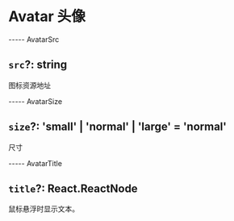 # Avatar 头像

----- AvatarSrc

## `src`?: string

图标资源地址

----- AvatarSize

## `size`?: 'small' | 'normal' | 'large' = 'normal'

尺寸

----- AvatarTitle

## `title`?: React.ReactNode

鼠标悬浮时显示文本。
